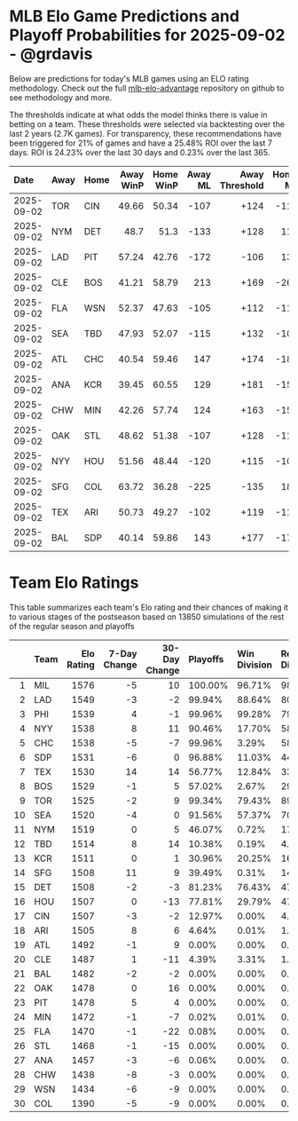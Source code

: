 # MLB Elo Game Predictions and Playoff Probabilities for 2025-09-02 - @grdavis
Below are predictions for today's MLB games using an ELO rating methodology. Check out the full [mlb-elo-advantage](https://github.com/grdavis/mlb-elo-advantage) repository on github to see methodology and more.

The thresholds indicate at what odds the model thinks there is value in betting on a team. These thresholds were selected via backtesting over the last 2 years (2.7K games). For transparency, these recommendations have been triggered for 21% of games and have a 25.48% ROI over the last 7 days. ROI is 24.23% over the last 30 days and 0.23% over the last 365.

| Date       | Away   | Home   |   Away WinP |   Home WinP |   Away ML |   Away Threshold |   Home ML |   Home Threshold |
|:-----------|:-------|:-------|------------:|------------:|----------:|-----------------:|----------:|-----------------:|
| 2025-09-02 | TOR    | CIN    |       49.66 |       50.34 |      -107 |             +124 |      -113 |             +121 |
| 2025-09-02 | NYM    | DET    |       48.7  |       51.3  |      -133 |             +128 |       110 |             +116 |
| 2025-09-02 | LAD    | PIT    |       57.24 |       42.76 |      -172 |             -106 |       138 |             +160 |
| 2025-09-02 | CLE    | BOS    |       41.21 |       58.79 |       213 |             +169 |      -261 |             -113 |
| 2025-09-02 | FLA    | WSN    |       52.37 |       47.63 |      -105 |             +112 |      -115 |             +133 |
| 2025-09-02 | SEA    | TBD    |       47.93 |       52.07 |      -115 |             +132 |      -105 |             +113 |
| 2025-09-02 | ATL    | CHC    |       40.54 |       59.46 |       147 |             +174 |      -180 |             -115 |
| 2025-09-02 | ANA    | KCR    |       39.45 |       60.55 |       129 |             +181 |      -158 |             -120 |
| 2025-09-02 | CHW    | MIN    |       42.26 |       57.74 |       124 |             +163 |      -151 |             -108 |
| 2025-09-02 | OAK    | STL    |       48.62 |       51.38 |      -107 |             +128 |      -113 |             +116 |
| 2025-09-02 | NYY    | HOU    |       51.56 |       48.44 |      -120 |             +115 |      -102 |             +129 |
| 2025-09-02 | SFG    | COL    |       63.72 |       36.28 |      -225 |             -135 |       182 |             +206 |
| 2025-09-02 | TEX    | ARI    |       50.73 |       49.27 |      -102 |             +119 |      -116 |             +125 |
| 2025-09-02 | BAL    | SDP    |       40.14 |       59.86 |       143 |             +177 |      -173 |             -117 |

# Team Elo Ratings
This table summarizes each team's Elo rating and their chances of making it to various stages of the postseason based on 13850 simulations of the rest of the regular season and playoffs

|    | Team   |   Elo Rating |   7-Day Change |   30-Day Change | Playoffs   | Win Division   | Reach Div. Rd.   | Reach CS   | Reach WS   | Win WS   |
|---:|:-------|-------------:|---------------:|----------------:|:-----------|:---------------|:-----------------|:-----------|:-----------|:---------|
|  1 | MIL    |         1576 |             -5 |              10 | 100.00%    | 96.71%         | 98.82%           | 64.53%     | 43.12%     | 30.96%   |
|  2 | LAD    |         1549 |             -3 |              -2 | 99.94%     | 88.64%         | 80.53%           | 44.82%     | 19.36%     | 11.99%   |
|  3 | PHI    |         1539 |              4 |              -1 | 99.96%     | 99.28%         | 79.87%           | 39.16%     | 15.34%     | 9.00%    |
|  4 | NYY    |         1538 |              8 |              11 | 90.46%     | 17.70%         | 58.63%           | 31.52%     | 18.87%     | 8.02%    |
|  5 | CHC    |         1538 |             -5 |              -7 | 99.96%     | 3.29%          | 58.38%           | 21.49%     | 10.69%     | 6.02%    |
|  6 | SDP    |         1531 |             -6 |               0 | 96.88%     | 11.03%         | 44.79%           | 16.78%     | 7.37%      | 3.81%    |
|  7 | TEX    |         1530 |             14 |              14 | 56.77%     | 12.84%         | 33.67%           | 18.25%     | 9.60%      | 3.64%    |
|  8 | BOS    |         1529 |             -1 |               5 | 57.02%     | 2.67%          | 29.00%           | 14.85%     | 7.91%      | 3.02%    |
|  9 | TOR    |         1525 |             -2 |               9 | 99.34%     | 79.43%         | 89.62%           | 45.64%     | 24.49%     | 9.11%    |
| 10 | SEA    |         1520 |             -4 |               0 | 91.56%     | 57.37%         | 70.58%           | 36.52%     | 17.29%     | 5.95%    |
| 11 | NYM    |         1519 |              0 |               5 | 46.07%     | 0.72%          | 17.60%           | 6.58%      | 2.27%      | 1.07%    |
| 12 | TBD    |         1514 |              8 |              14 | 10.38%     | 0.19%          | 4.87%            | 2.21%      | 0.90%      | 0.26%    |
| 13 | KCR    |         1511 |              0 |               1 | 30.96%     | 20.25%         | 16.42%           | 7.62%      | 3.18%      | 0.98%    |
| 14 | SFG    |         1508 |             11 |               9 | 39.49%     | 0.31%          | 14.04%           | 4.75%      | 1.28%      | 0.61%    |
| 15 | DET    |         1508 |             -2 |              -3 | 81.23%     | 76.43%         | 47.62%           | 20.87%     | 8.39%      | 2.64%    |
| 16 | HOU    |         1507 |              0 |             -13 | 77.81%     | 29.79%         | 47.76%           | 21.74%     | 9.10%      | 2.69%    |
| 17 | CIN    |         1507 |             -3 |              -2 | 12.97%     | 0.00%          | 4.46%            | 1.39%      | 0.49%      | 0.15%    |
| 18 | ARI    |         1505 |              8 |               6 | 4.64%      | 0.01%          | 1.49%            | 0.48%      | 0.09%      | 0.05%    |
| 19 | ATL    |         1492 |             -1 |               9 | 0.00%      | 0.00%          | 0.00%            | 0.00%      | 0.00%      | 0.00%    |
| 20 | CLE    |         1487 |              1 |             -11 | 4.39%      | 3.31%          | 1.81%            | 0.77%      | 0.28%      | 0.04%    |
| 21 | BAL    |         1482 |             -2 |              -2 | 0.00%      | 0.00%          | 0.00%            | 0.00%      | 0.00%      | 0.00%    |
| 22 | OAK    |         1478 |              0 |              16 | 0.00%      | 0.00%          | 0.00%            | 0.00%      | 0.00%      | 0.00%    |
| 23 | PIT    |         1478 |              5 |               4 | 0.00%      | 0.00%          | 0.00%            | 0.00%      | 0.00%      | 0.00%    |
| 24 | MIN    |         1472 |             -1 |              -7 | 0.02%      | 0.01%          | 0.01%            | 0.00%      | 0.00%      | 0.00%    |
| 25 | FLA    |         1470 |             -1 |             -22 | 0.08%      | 0.00%          | 0.02%            | 0.01%      | 0.00%      | 0.00%    |
| 26 | STL    |         1468 |             -1 |             -15 | 0.00%      | 0.00%          | 0.00%            | 0.00%      | 0.00%      | 0.00%    |
| 27 | ANA    |         1457 |             -3 |              -6 | 0.06%      | 0.00%          | 0.03%            | 0.00%      | 0.00%      | 0.00%    |
| 28 | CHW    |         1438 |             -8 |              -3 | 0.00%      | 0.00%          | 0.00%            | 0.00%      | 0.00%      | 0.00%    |
| 29 | WSN    |         1434 |             -6 |              -9 | 0.00%      | 0.00%          | 0.00%            | 0.00%      | 0.00%      | 0.00%    |
| 30 | COL    |         1390 |             -5 |              -9 | 0.00%      | 0.00%          | 0.00%            | 0.00%      | 0.00%      | 0.00%    |